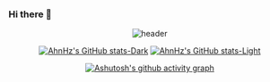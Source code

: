 ### Hi there 👋
<div align="center">
  
![header](https://capsule-render.vercel.app/api?type=waving&color=dcdcdc&height=300&section=header&text=AhnHz's%20Github!&fontSize=70)

<!--b9cbcf
[![AhnHz's GitHub stats](https://github-readme-stats.vercel.app/api?username=AhnHz&show_icons=true&theme=swift)](https://github.com/anuraghazra/github-readme-stats)
-->


[![AhnHz's GitHub stats-Dark](https://github-readme-stats.vercel.app/api?username=AhnHz&show_icons=true&hide_title=true&theme=apprentice#gh-dark-mode-only)](https://github.com/anuraghazra/github-readme-stats#gh-dark-mode-only)
[![AhnHz's GitHub stats-Light](https://github-readme-stats.vercel.app/api?username=AhnHz&show_icons=true&hide_title=true&theme=graywhite#gh-light-mode-only)](https://github.com/anuraghazra/github-readme-stats#gh-light-mode-only)


<!--
[![Top Langs](https://github-readme-stats.vercel.app/api/top-langs/?username=AhnHz&layout=compact)](https://github.com/anuraghazra/github-readme-stats)
-->


[![Ashutosh's github activity graph](https://github-readme-activity-graph.vercel.app/graph?username=AhnHz&bg_color=ffffff&color=919191&line=919191&point=403d3d&area=true&hide_border=true&area_color=919191&hide_title=true)](https://github.com/ashutosh00710/github-readme-activity-graph)

</div>

<!--
**AhnHz/AhnHz** is a ✨ _special_ ✨ repository because its `README.md` (this file) appears on your GitHub profile.

Here are some ideas to get you started:

- 🔭 I’m currently working on ...
- 🌱 I’m currently learning ...
- 👯 I’m looking to collaborate on ...
- 🤔 I’m looking for help with ...
- 💬 Ask me about ...
- 📫 How to reach me: ...
- 😄 Pronouns: ...
- ⚡ Fun fact: ...
-->
